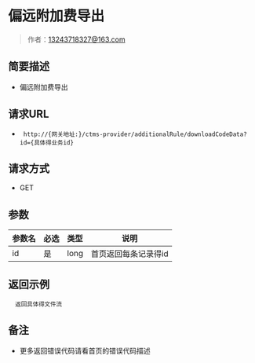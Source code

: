 # 偏远附加费导出

> 作者：13243718327@163.com

## 简要描述

- 偏远附加费导出

## 请求URL
- ` http://{网关地址:}/ctms-provider/additionalRule/downloadCodeData?id={具体得业务id}`
  
## 请求方式
- GET 

## 参数

|参数名|必选|类型|说明|
|:----    |:---|:----- |-----   |
|id |是  |long |首页返回每条记录得id   |

## 返回示例 

``` 
  返回具体得文件流
```


## 备注 

- 更多返回错误代码请看首页的错误代码描述